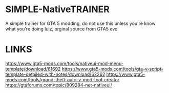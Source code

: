 # SIMPLE-NativeTRAINER
A simple trainer for GTA 5 modding, do not use this unless you're know what you're doing lulz, orginal source from GTA5 evo



LINKS
=======================================================

https://www.gta5-mods.com/tools/nativeui-mod-menu-template/download/61692
https://www.gta5-mods.com/tools/gta-v-script-template-detailed-with-notes/download/62262
https://www.gta5-mods.com/tools/grand-theft-auto-v-mod-tool-creator
https://gtaforums.com/topic/809284-net-nativeui/
